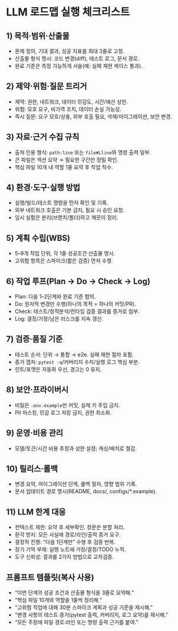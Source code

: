 # LLM 로드맵 실행 체크리스트

## 1) 목적·범위·산출물
- 문제 정의, 기대 결과, 성공 지표를 최대 3줄로 고정.
- 산출물 형식 명시: 코드 변경(diff), 테스트 로그, 문서 경로.
- 완료 기준은 측정 가능하게 서술(예: 실패 재현 케이스 통과).

## 2) 제약·위험·질문 트리거
- 제약: 권한, 네트워크, 데이터 민감도, 시간/예산 상한.
- 위험: 모호 요구, 비가역 조치, 데이터 손실 가능성.
- 즉시 질문: 요구 모호/상충, 외부 호출 필요, 삭제/마이그레이션, 보안 변경.

## 3) 자료·근거 수집 규칙
- 출처 인용 형식: `path:line` 또는 `file#Lline`와 명령 출력 일부.
- 큰 파일은 섹션 요약 → 필요한 구간만 정밀 확인.
- 핵심 파일 10개 내 역할 1줄 요약 후 작업 착수.

## 4) 환경·도구·실행 방법
- 실행/빌드/테스트 명령을 먼저 확인 및 기록.
- 외부 네트워크 호출은 기본 금지, 필요 시 승인 요청.
- 임시 실험은 분리(브랜치/폴더)하고 깨끗이 정리.

## 5) 계획 수립(WBS)
- 5–9개 작업 단위, 각 1줄 성공조건·산출물 명시.
- 고위험 항목은 스파이크(짧은 검증) 먼저 수행.

## 6) 작업 루프(Plan → Do → Check → Log)
- Plan: 다음 1–2단계와 완료 기준 합의.
- Do: 원자적 변경만 수행(하나의 목적 = 하나의 커밋/PR).
- Check: 테스트/정적분석/런타임 검증 결과를 증거로 첨부.
- Log: 결정/가정/남은 리스크를 지속 갱신.

## 7) 검증·품질 기준
- 테스트 순서: 단위 → 통합 → e2e. 실패 재현 절차 포함.
- 증거 캡처: `pytest -q`/커버리지 수치/실행 로그 핵심 부분.
- 린트/포맷은 자동화 우선, 경고는 0 유지.

## 8) 보안·프라이버시
- 비밀은 `.env.example`만 커밋, 실제 키 주입 금지.
- PII 마스킹, 민감 로그 저장 금지, 권한 최소화.

## 9) 운영·비용 관리
- 모델/토큰/시간 비용 추정과 상한 설정; 캐싱/배치로 절감.

## 10) 릴리스·롤백
- 변경 요약, 마이그레이션 단계, 롤백 절차, 영향 범위 기록.
- 문서 업데이트 경로 명시(README, docs/, configs/*.example).

## 11) LLM 한계 대응
- 컨텍스트 제한: 요약 후 세부확인. 장문은 분할 처리.
- 환각 방지: 모든 사실에 경로/라인/출력 증거 요구.
- 결정적 진행: “다음 1단계만” 수행 후 검증 반복.
- 장기 기억 부재: 실행 노트에 가정/결정/TODO 누적.
- 도구 신뢰성: 결과를 2가지 방법으로 교차검증.

## 프롬프트 템플릿(복사 사용)
- “이번 단계의 성공 조건과 산출물 형식을 3줄로 요약해.”
- “핵심 파일 10개와 역할을 1줄씩 정리해.”
- “고위험 작업에 대해 30분 스파이크 계획과 성공 기준을 제시해.”
- “변경 사항의 테스트 증거(pytest 출력, 커버리지, 로그 요약)를 제시해.”
- “모든 주장에 파일 경로:라인 또는 명령 출력 근거를 붙여.”

